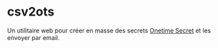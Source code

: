 # csv2ots

Un utilitaire web pour créer en masse des secrets [Onetime Secret](https://onetimesecret.com/) et les envoyer par email.